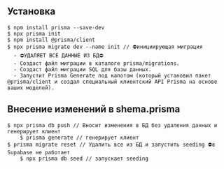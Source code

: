 ## Установка  
    $ npm install prisma --save-dev
    $ npx prisma init
    $ npm install @prisma/client
    $ npx prisma migrate dev --name init // ⛔инициирующая миграция
      - ⛔УДАЛЯЕТ ВСЕ ДАННЫЕ ИЗ БД⛔
      - Создаст файл миграции в каталоге prisma/migrations. 
      - Создаст файл миграции SQL для базы данных. 
      - Запустит Prisma Generate под капотом (который установил пакет @prisma/client и создал специальный клиентский API Prisma на основе ваших моделей).

## Внесение изменений в shema.prisma
  	$ npx prisma db push // Вносит изменения в БД без удаления данных и генерирует клиент
		$ prisma generate // генерирует клиент
	$ prisma migrate reset // Удалить все из БД и запустить seeding ⛔в Supabase не работает
		$ npx prisma db seed // запускает seeding


		